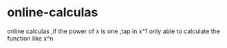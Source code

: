 # online-calculas
online calculas ,if the power of x is one ,tap in x^1
only able to calculate the function like x^n
